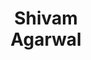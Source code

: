 ---
layout: page
title: Shivam<br>Agarwal
description: CS<br>co-advised with Jiawei Han
img: assets/img/students/shivam.jpeg
redirect: https://shivamag125.github.io/
importance: 1
category: "PhD students"
---